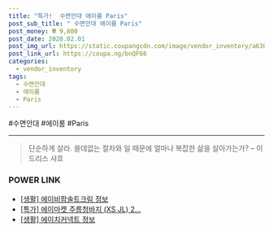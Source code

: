 ```yaml
--- 
title: "특가!  수면안대 에이룸 Paris" 
post_sub_title: " 수면안대 에이룸 Paris" 
post_money: ₩ 9,800 
post_date: 2020.02.01 
post_img_url: https://static.coupangcdn.com/image/vendor_inventory/a630/c0b63d969bfd30eb49bb80a5c306f9a73f436cd2b47c5f0a4422dd4b6fe5.jpg 
post_link_url: https://coupa.ng/bnQF66 
categories: 
  - vendor_inventory 
tags: 
  - 수면안대 
  - 에이룸 
  - Paris 
--- 
```

  #수면안대 #에이룸 #Paris 
<hr> 

> 단순하게 살라. 쓸데없는 절차와 일 때문에 얼마나 복잡한 삶을 살아가는가? – 이드리스 샤흐 


### POWER LINK

* <a href="https://blog.naver.com/sakai111/221767873839" target="_blank"> [생활] 에이비팜솔트크림 정보 </a>
* <a href="https://blog.naver.com/sakai111/221787046712" target="_blank">[특가] 에이마켓 주름청바지 (XS JL) 2...</a>
* <a href="https://blog.naver.com/fasyy4321/221763865929" target="_blank"> [생활] 에이치커넥트 정보 </a>
